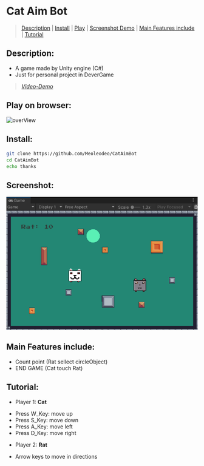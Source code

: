 # Cat Aim Bot
> [Description](#description) | [Install](#install) | [Play](#play-on-browser) | [Screenshot Demo](#screenshot) | [Main Features include](#main-features-include) | [Tutorial](#tutorial)
## Description:
- A game made by Unity engine (C#)
- Just for personal project in DeverGame
> [_Video-Demo_](https://youtu.be/RMzKPTu2Nwo)
## Play on browser:
![[overView](./screenshot/image.png)](https://meoleodeo.itch.io/cat-catch-rat)

## Install:
```bash
git clone https://github.com/Meoleodeo/CatAimBot
cd CatAimBot
echo thanks
```
## Screenshot:
![DEMO](./screenshot/demo.png)
## Main Features include:
- Count point (Rat sellect circleObject)
- END GAME (Cat touch Rat)
## Tutorial:
+ Player 1: **Cat**
- Press W_Key: move up
- Press S_Key: move down
- Press A_Key: move left
- Press D_Key: move right
+ Player 2: **Rat**
- Arrow keys to move in directions